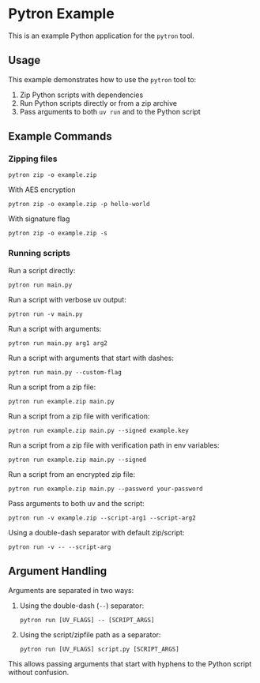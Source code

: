 # Pytron Example

This is an example Python application for the `pytron` tool.

## Usage

This example demonstrates how to use the `pytron` tool to:

1. Zip Python scripts with dependencies
2. Run Python scripts directly or from a zip archive
3. Pass arguments to both `uv run` and to the Python script

## Example Commands

### Zipping files

```
pytron zip -o example.zip
```

With AES encryption
```
pytron zip -o example.zip -p hello-world
```

With signature flag
```
pytron zip -o example.zip -s
```

### Running scripts

Run a script directly:
```
pytron run main.py
```

Run a script with verbose uv output:
```
pytron run -v main.py
```

Run a script with arguments:
```
pytron run main.py arg1 arg2
```

Run a script with arguments that start with dashes:
```
pytron run main.py --custom-flag
```

Run a script from a zip file:
```
pytron run example.zip main.py
```

Run a script from a zip file with verification:
```
pytron run example.zip main.py --signed example.key
```

Run a script from a zip file with verification path in env variables:
```
pytron run example.zip main.py --signed
```

Run a script from an encrypted zip file:
```
pytron run example.zip main.py --password your-password
```

Pass arguments to both uv and the script:
```
pytron run -v example.zip --script-arg1 --script-arg2
```

Using a double-dash separator with default zip/script:
```
pytron run -v -- --script-arg
```

## Argument Handling

Arguments are separated in two ways:

1. Using the double-dash (`--`) separator:
   ```
   pytron run [UV_FLAGS] -- [SCRIPT_ARGS]
   ```

2. Using the script/zipfile path as a separator:
   ```
   pytron run [UV_FLAGS] script.py [SCRIPT_ARGS]
   ```

This allows passing arguments that start with hyphens to the Python script without confusion.